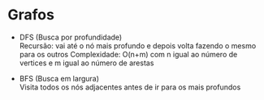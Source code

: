 # Grafos

- DFS (Busca por profundidade)\
Recursão: vai até o nó mais profundo e depois volta fazendo o mesmo para os outros
Complexidade: O(n+m) com n igual ao número de vertices e m igual ao número de arestas

- BFS (Busca em largura)\
Visita todos os nós adjacentes antes de ir para os mais profundos
